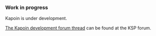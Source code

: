 ﻿### Work in progress

Kapoin is under development.

[The Kapoin development forum thread](http://forum.kerbalspaceprogram.com/index.php?/topic/154223-wip123-kapoin-%E2%80%93-a-career-game-mission-idea/) can be found at the KSP forum.
